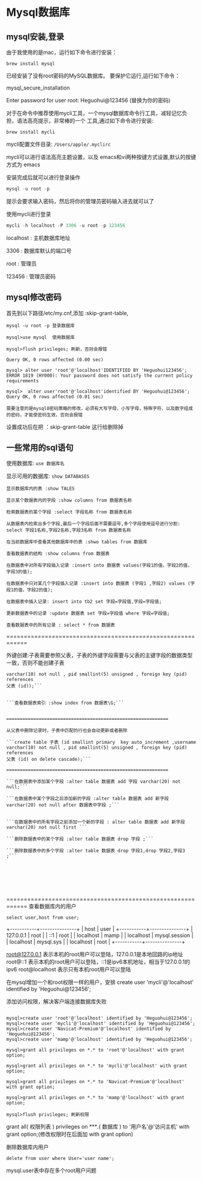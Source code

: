 # Mysql数据库

## mysql安装,登录

由于我使用的是mac，运行如下命令进行安装：

```brew install mysql```

已经安装了没有root密码的MySQL数据库。 要保护它运行,运行如下命令：

mysql_secure_installation

Enter password for user root: Heguohui@123456 (替换为你的密码)


对于在命令中推荐使用mycli工具，一个mysql数据库命令行工具，减轻记忆负担，语法高亮提示，非常棒的一个
工具,通过如下命令进行安装:

```brew install mycli```

mycli配置文件目录: ```/Users/apple/.myclirc```

mycli可以进行语法高亮主题设置，以及 emacs和vi两种按键方式设置,默认的按键方式为
emacs

安装完成后就可以进行登录操作
```sql
mysql -u root -p

```
提示会要求输入密码，然后将你的管理员密码输入进去就可以了

使用mycli进行登录
```sql
mycli -h localhost -P 3306 -u root -p 123456

```
localhost : 主机数据库地址

3306 : 数据库默认的端口号

root : 管理员

123456 : 管理员密码

## mysql修改密码

首先到以下路径/etc/my.cnf,添加 :skip-grant-table,

```mysql
mysql -u root -p 登录数据库

mysql>use mysql  使用数据库

mysql>flush privileges; 刷新，否则会报错

Query OK, 0 rows affected (0.00 sec)

mysql> alter user 'root'@'localhost'IDENTIFIED BY 'Heguohui123456';
ERROR 1819 (HY000): Your password does not satisfy the current policy requirements

mysql>  alter user'root'@'localhost'identified BY 'Heguohui@123456';
Query OK, 0 rows affected (0.01 sec)

需要注意的是mysql8密码策略的修改，必须有大写字母，小写字母，特殊字符，以及数字组成的密码，才能使密码生效，否则会报错
```
设置成功后在把 ：skip-grant-table 这行给删除掉




## 一些常用的sql语句

使用数据库:
```use 数据库名```

显示可用的数据库:
```show DATABASES```

```显示数据库内的表 :show TALES```

```显示某个数据表内的字段 :show columns from 数据表名称```

```检索数据表的某个字段 :select 字段名称 from 数据表名称 ```


```从数据表内检索出多个字段,最后一个字段后面不需要逗号,多个字段使用逗号进行分割: select 字段1名称,字段2名称,字段3名称 from 数据表名称 ```

```在当前数据库中查看其他数据库中的表 :shwo tables from 数据库```

```查看数据表的结构 :show columns from 数据表```

```在数据表中对所有字段插入记录 :insert into 数据表 values(字段1的值，字段2的值，字段3的值);```

```在数据表中只对某几个字段插入记录 :insert into 数据表 (字段1 ,字段2) values (字段1的值，字段2的值);```

```在数据表中插入记录: insert into tb2 set 字段=字段值,字段=字段值;```

```更新数据表中的记录 :update 数据表 set 字段=字段值 where 字段=字段值;```


```查看数据表中的所有记录 : select * from 数据表```

============================================================

外键创建:子表需要参照父表，子表的外键字段需要与父表的主键字段的数据类型一致，否则不能创建子表

```create table 子表 (id smallint primary  key auto_increment ,username
varchar(10) not null , pid smallint(5) unsigned , foreign key (pid) references
父表 (id));```


```查看数据表索引 :show index from 数据表\G;```


============================================================

从父表中删除记录时，子表中匹配的行也会自动更新或者删除

```create table 子表 (id smallint primary  key auto_increment ,username
varchar(10) not null , pid smallint(5) unsigned , foreign key (pid) references
父表 (id) on delete cascade);```

============================================================

```在数据表中添加某个字段 :alter table 数据表 add 字段 varchar(20) not null;```

```在数据表中某个字段之后添加新的字段 :alter table 数据表 add 新字段 varchar(20) not null after 数据表中字段 ;```


```在数据表中的所有字段之前添加一个新的字段 : alter table 数据表 add 新字段 varchar(20) not null first ```

```删除数据表中的某个字段 :alter table 数据表 drop 字段 ;```

```删除数据表中的多个字段 :alter table 数据表 drop 字段1,drop 字段2,字段3 ;```

``````
``````
``````
``````
``````
``````
``````
``````
``````
``````
``````
``````
``````






============================================================
查看数据库内的用户

```select user,host from user;```

+-----------+---------------+
| host      | user          |
+-----------+---------------+
| 127.0.0.1 | root          |
| ::1       | root          |
| localhost | mamp          |
| localhost | mysql.session |
| localhost | mysql.sys     |
| localhost | root          |
+-----------+---------------+

root@127.0.0.1 表示本机的root用户可以登陆，127.0.0.1是本地回路的ip地址
root@::1 表示本机的root用户可以登陆，::1是ipv6本机地址，相当于127.0.0.1的ipv6
root@localhost 表示只有本机root用户可以登陆

在mysql增加一个和root权限一样的用户，安排
create user 'mycli'@'localhost' identified by 'Heguohui@123456';

添加访问权限，解决客户端连接数据库失败
```mysql

mysql>create user 'root'@'localhost' identified by 'Heguohui@123456';
mysql>create user 'mycli'@'localhost' identified by 'Heguohui@123456';
mysql>create user 'Navicat-Premium'@'localhost' identified by 'Heguohui@123456';
mysql>create user 'mamp'@'localhost' identified by 'Heguohui@123456';

mysql>grant all privileges on *.* to 'root'@'localhost' with grant option;

mysql>grant all privileges on *.* to 'mycli'@'localhost' with grant option;

mysql>grant all privileges on *.* to 'Navicat-Premium'@'localhost' with grant option;

mysql>grant all privileges on *.* to 'mamp'@'localhost' with grant option;

mysql>flush privileges; 刷新权限

```
grant all( 权限列表 ) privileges on ****.*( 数据库 ) to '用户名'@'访问主机' with grant option;(修改权限时在后面加 with grant option)

删除数据库内用户


```delete from user where User='user name';```

mysql.user表中存在多个root用户问题











